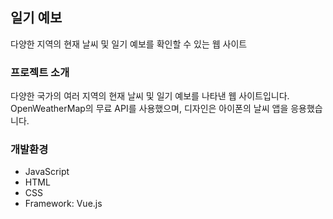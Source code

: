 ## 일기 예보
다양한 지역의 현재 날씨 및 일기 예보를 확인할 수 있는 웹 사이트

### 프로젝트 소개
다양한 국가의 여러 지역의 현재 날씨 및 일기 예보를 나타낸 웹 사이트입니다.
OpenWeatherMap의 무료 API를 사용했으며, 디자인은 아이폰의 날씨 앱을 응용했습니다.

### 개발환경
- JavaScript
- HTML
- CSS
- Framework: Vue.js

